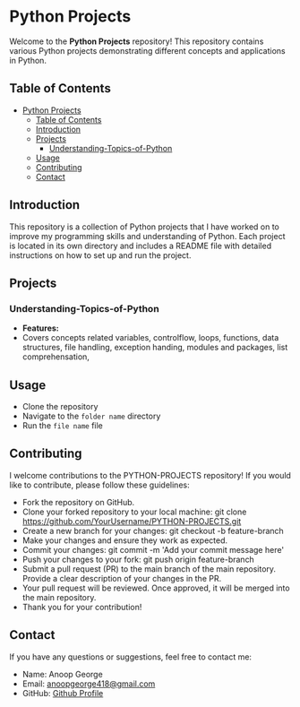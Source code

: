 # Python Projects

Welcome to the **Python Projects** repository! This repository contains various Python projects demonstrating different concepts and applications in Python. 

## Table of Contents

- [Python Projects](#python-projects)
  - [Table of Contents](#table-of-contents)
  - [Introduction](#introduction)
  - [Projects](#projects)
    - [Understanding-Topics-of-Python](#understanding-topics-of-python)
  - [Usage](#usage)
  - [Contributing](#contributing)
  - [Contact](#contact)


## Introduction

This repository is a collection of Python projects that I have worked on to improve my programming skills and understanding of Python. Each project is located in its own directory and includes a README file with detailed instructions on how to set up and run the project.

## Projects

### Understanding-Topics-of-Python

- **Features:**
- Covers concepts related variables, controlflow, loops, functions, data structures, file handling, exception handing, modules and packages, list comprehensation, 


## Usage

  - Clone the repository
  - Navigate to the `folder name` directory
  - Run the `file name` file

## Contributing

I welcome contributions to the PYTHON-PROJECTS repository! If you would like to contribute, please follow these guidelines:
- Fork the repository on GitHub.
- Clone your forked repository to your local machine: git clone https://github.com/YourUsername/PYTHON-PROJECTS.git
- Create a new branch for your changes: git checkout -b feature-branch
- Make your changes and ensure they work as expected.
- Commit your changes: git commit -m 'Add your commit message here'
- Push your changes to your fork: git push origin feature-branch
- Submit a pull request (PR) to the main branch of the main repository. Provide a clear description of your changes in the PR.
- Your pull request will be reviewed. Once approved, it will be merged into the main repository.
- Thank you for your contribution!

## Contact

If you have any questions or suggestions, feel free to contact me:

- Name: Anoop George
- Email: anoopgeorge418@gmail.com
- GitHub: [Github Profile](https://github.com/AnoopGeorge418)

